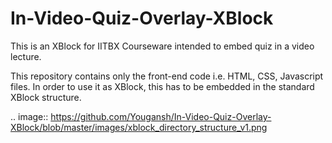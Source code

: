 # In-Video-Quiz-Overlay-XBlock
This is an XBlock for IITBX Courseware intended to embed quiz in a video lecture.

This repository contains only the front-end code i.e. HTML, CSS, Javascript files. In order to use it as XBlock, this has to be embedded in the standard XBlock structure.

.. image::
   https://github.com/Yougansh/In-Video-Quiz-Overlay-XBlock/blob/master/images/xblock_directory_structure_v1.png

